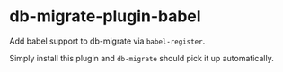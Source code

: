 db-migrate-plugin-babel
=======================

Add babel support to db-migrate via `babel-register`.

Simply install this plugin and `db-migrate` should pick it up automatically.
